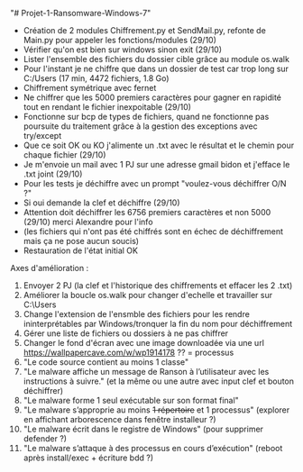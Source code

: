 "# Projet-1-Ransomware-Windows-7" 

- Création de 2 modules Chiffrement.py et SendMail.py, refonte de Main.py pour appeler les fonctions/modules (29/10)
- Vérifier qu'on est bien sur windows sinon exit (29/10)
- Lister l'ensemble des fichiers du dossier cible grâce au module os.walk
- Pour l'instant je ne chiffre que dans un dossier de test car trop long sur C:/Users (17 min, 4472 fichiers, 1.8 Go)
- Chiffrement symétrique avec fernet
- Ne chiffrer que les 5000 premiers caractères pour gagner en rapidité tout en rendant le fichier inexpoitable (29/10)
- Fonctionne sur bcp de types de fichiers, quand ne fonctionne pas poursuite du traitement grâce à la gestion des exceptions avec try/except
- Que ce soit OK ou KO j'alimente un .txt avec le résultat et le chemin pour chaque fichier (29/10)
- Je m'envoie un mail avec 1 PJ sur une adresse gmail bidon et j'efface le .txt joint (29/10) 
- Pour les tests je déchiffre avec un prompt "voulez-vous déchiffrer O/N ?" 
- Si oui demande la clef et déchiffre (29/10) 
- Attention doit déchiffrer les 6756 premiers caractères et non 5000 (29/10) merci Alexandre pour l'info
- (les fichiers qui n'ont pas été chiffrés sont en échec de déchiffrement mais ça ne pose aucun soucis)
- Restauration de l'état initial OK

Axes d'amélioration :
1. Envoyer 2 PJ (la clef et l'historique des chiffrements et effacer les 2 .txt)
2. Améliorer la boucle os.walk pour changer d'echelle et travailler sur C:\Users
3. Change l'extension de l'ensmble des fichiers pour les rendre ininterprétables par Windows/tronquer la fin du nom pour déchiffrement
4. Gérer une liste de fichiers ou dossiers à ne pas chiffrer
5. Changer le fond d'écran avec une image downloadée via une url https://wallpapercave.com/w/wp1914178 ?? = processus
6. "Le code source contient au moins 1 classe"
7. "Le malware affiche un message de Ranson à l’utilisateur avec les instructions à suivre." (et la même ou une autre avec input clef et bouton déchiffrer)
8. "Le malware forme 1 seul exécutable sur son format final"
9. "Le malware s’approprie au moins ~~1 répertoire~~ et 1 processus" (explorer en affichant arborescence dans fenêtre installeur ?)
10. "Le malware écrit dans le registre de Windows" (pour supprimer defender ?)
11. "Le malware s’attaque à des processus en cours d’exécution" (reboot après install/exec + écriture bdd ?)

